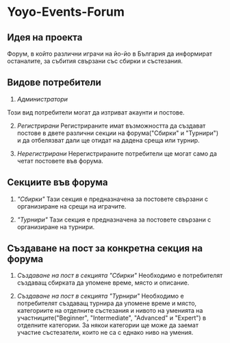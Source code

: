 # Yoyo-Events-Forum

## Идея на проекта

  Форум, в който различни играчи на йо-йо в България да информират останалите, за събития свързани със сбирки и състезания.
  
## Видове потребители

1. *Администратори*

  Този вид потребители могат да изтриват акаунти и постове.

2. *Регистрирани*
  Регистрираните имат възможността да създават постове в двете различни секции на форума("Сбирки" и "Турнири") и да
отбелязват дали ще отидат на дадена среща или турнир.

3. *Нерегистрирани*
  Нерегистрираните потребители ще могат само да четат постовете във форума.

## Секциите във форума

1. *"Сбирки"*
  Тази секция е предназначена за постовете свързани с организиране на срещи на играчите.

2. *"Турнири"*
  Тази секция е предназначена за постовете свързани с организиране на турнири.

## Създаване на пост за конкретна секция на форума

1. *Създаване на пост в секцията "Сбирки"*
  Необходимо е потребителят създаващ сбирката да упомене време, място и описание.

2. *Създаване на пост в секцията "Турнири"*
  Необходимо е потребителят създаващ турнира да упомене време и място, категориите на отделните състезания и нивото на уменията на участниците("Beginner", "Intermediate", "Advanced" и "Expert") в отделните категории. За някои категории ще може да заемат участие състезатели, които не са с еднако ниво на умения.

